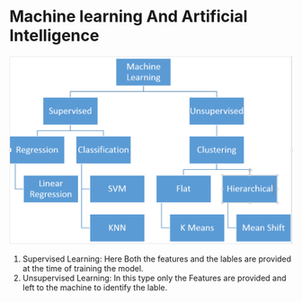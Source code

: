 
# Machine learning And Artificial Intelligence

![Alt text](ml_hierarchy.PNG?raw=true "Optional Title")

1. Supervised Learning: Here Both the features and the lables are provided at the time of training the model.
2. Unsupervised Learning: In this type only the Features are provided and left to the machine to identify the lable.
